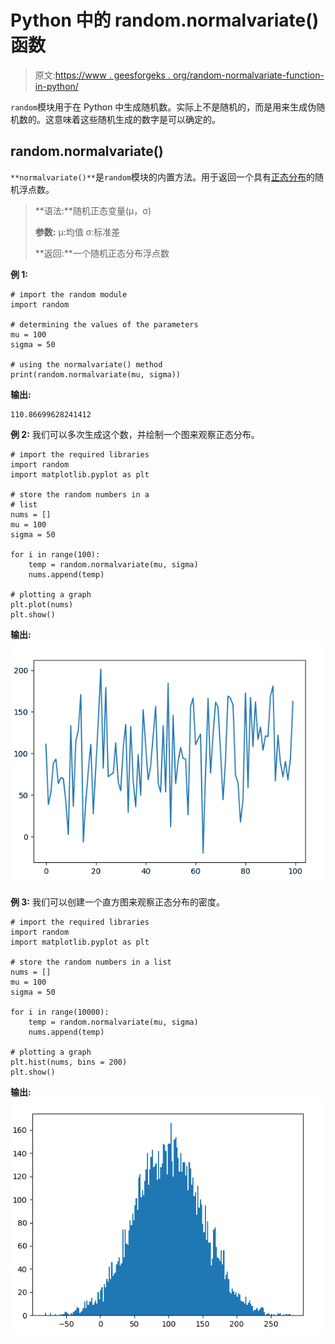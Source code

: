 # Python 中的 random.normalvariate()函数

> 原文:[https://www . geesforgeks . org/random-normalvariate-function-in-python/](https://www.geeksforgeeks.org/random-normalvariate-function-in-python/)

`random`模块用于在 Python 中生成随机数。实际上不是随机的，而是用来生成伪随机数的。这意味着这些随机生成的数字是可以确定的。

## random.normalvariate()

`**normalvariate()**`是`random`模块的内置方法。用于返回一个具有[正态分布](https://en.wikipedia.org/wiki/Normal_distribution)的随机浮点数。

> **语法:**随机正态变量(μ，σ)
> 
> **参数:**
> μ:均值
> σ:标准差
> 
> **返回:**一个随机正态分布浮点数

**例 1:**

```
# import the random module
import random

# determining the values of the parameters
mu = 100
sigma = 50

# using the normalvariate() method
print(random.normalvariate(mu, sigma))
```

**输出:**

```
110.86699628241412
```

**例 2:** 我们可以多次生成这个数，并绘制一个图来观察正态分布。

```
# import the required libraries 
import random 
import matplotlib.pyplot as plt 

# store the random numbers in a  
# list 
nums = [] 
mu = 100
sigma = 50

for i in range(100): 
    temp = random.normalvariate(mu, sigma)
    nums.append(temp) 

# plotting a graph 
plt.plot(nums) 
plt.show()
```

**输出:**
![](img/1071281f1dbaea29fa0e957ddbcf24af.png)

**例 3:** 我们可以创建一个直方图来观察正态分布的密度。

```
# import the required libraries 
import random 
import matplotlib.pyplot as plt 

# store the random numbers in a list 
nums = [] 
mu = 100
sigma = 50

for i in range(10000): 
    temp = random.normalvariate(mu, sigma) 
    nums.append(temp) 

# plotting a graph 
plt.hist(nums, bins = 200) 
plt.show()
```

**输出:**
![](img/6d071015acc2164f775de537be519c43.png)